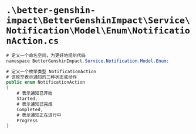 # `.\better-genshin-impact\BetterGenshinImpact\Service\Notification\Model\Enum\NotificationAction.cs`

```cs
# 定义一个命名空间，为更好地组织代码
﻿namespace BetterGenshinImpact.Service.Notification.Model.Enum;

# 定义一个枚举类型 NotificationAction
# 该枚举表示通知的三种状态或动作
public enum NotificationAction
{
    # 表示通知已开始
    Started,
    # 表示通知已完成
    Completed,
    # 表示通知正在进行中
    Progress
}
```